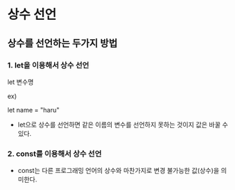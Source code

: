 # 상수 선언

## 상수를 선언하는 두가지 방법

### 1. let을 이용해서 상수 선언

let 변수명

ex) 

let name = "haru"

- let으로 상수를 선언하면 같은 이름의 변수를 선언하지 못하는 것이지 값은 바꿀 수 있다.

### 2. const를 이용해서 상수 선언

- const는 다른 프로그래밍 언어의 상수와 마찬가지로 변경 불가능한 값(상수)을 의미한다.